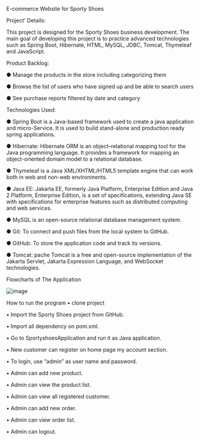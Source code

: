 E-commerce Website for Sporty Shoes


Project' Details:

This project is designed for the Sporty Shoes business development. The main goal of developing this project is to practice advanced technologies such as Spring Boot, Hibernate, HTML, MySQL, JDBC, Tomcat,  Thymeleaf and JavaScript.

Product Backlog:

● Manage the products in the store including categorizing them

● Browse the list of users who have signed up and be able to search users

● See purchase reports filtered by date and category

Technologies Used:

● Spring Boot is a Java-based framework used to create a java application and micro-Service. It is used to build stand-alone and production ready spring applications.

● Hibernate: Hibernate ORM is an object–relational mapping tool for the Java programming language. It provides a framework for mapping an object-oriented domain model to a relational database.

● Thymeleaf is a Java XML/XHTML/HTML5 template engine that can work both in web and non-web environments.

● Java EE: Jakarta EE, formerly Java Platform, Enterprise Edition and Java 2 Platform, Enterprise Edition, is a set of specifications, extending Java SE with specifications for enterprise features such as distributed computing and web services. 

● MySQL is an open-source relational database management system.

● Git: To connect and push files from the local system to GitHub. 

● GitHub: To store the application code and track its versions.

● Tomcat: pache Tomcat is a free and open-source implementation of the Jakarta Servlet, Jakarta Expression Language, and WebSocket technologies.


Flowcharts of The Application 
 
![image](https://user-images.githubusercontent.com/32098494/159286050-70446345-4d34-4851-b395-6458d5a92396.png)



How to run the program • clone project


• Import the Sporty Shoes project from GitHub.

• Import all dependency on pom.xml.

• Go to SportyshoesApplication and run it as Java application.

• New customer can register on home page my account section.

• To login, use “admin” as user name and password.

• Admin can add new product.

• Admin can view the product list.

• Admin can view all registered customer.

• Admin can add new order.

• Admin can view order list.

• Admin can logout.
